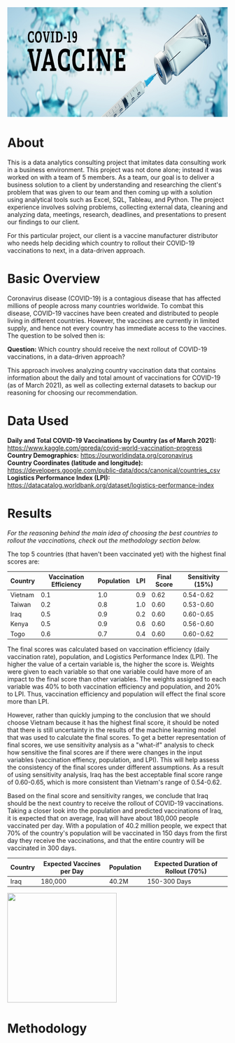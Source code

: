 <img width = 1000 height = 250 src="images/covid19_vaccine_header.jpeg">

# About
This is a data analytics consulting project that imitates data consulting work in a business environment. This project was not done alone; instead it was worked on with a team of 5 members. As a team, our goal is to deliver a business solution to a client by understanding and researching the client's problem that was given to our team and then coming up with a solution using analytical tools such as Excel, SQL, Tableau, and Python. The project experience involves solving problems, collecting external data, cleaning and analyzing data, meetings, research, deadlines, and presentations to present our findings to our client.

For this particular project, our client is a vaccine manufacturer distributor who needs help deciding which country to rollout their COVID-19 vaccinations to next, in a data-driven approach.

# Basic Overview
Coronavirus disease (COVID-19) is a contagious disease that has affected millions of people across many countries worldwide. To combat this disease, COVID-19 vaccines have been created and distributed to people living in different countries. However, the vaccines are currently in limited supply, and hence not every country has immediate access to the vaccines. The question to be solved then is:

**Question:** Which country should receive the next rollout of COVID-19 vaccinations, in a data-driven approach?

This approach involves analyzing country vaccination data that contains information about the daily and total amount of vaccinations for COVID-19 (as of March 2021), as well as collecting external datasets to backup our reasoning for choosing our recommendation.

# Data Used
**Daily and Total COVID-19 Vaccinations by Country (as of March 2021):** https://www.kaggle.com/gpreda/covid-world-vaccination-progress</br>
**Country Demographics:** https://ourworldindata.org/coronavirus</br>
**Country Coordinates (latitude and longitude):** https://developers.google.com/public-data/docs/canonical/countries_csv</br>
**Logistics Performance Index (LPI):** https://datacatalog.worldbank.org/dataset/logistics-performance-index</br>

# Results
_For the reasoning behind the main idea of choosing the best countries to rollout the vaccinations, check out the methodology section below._

The top 5 countries (that haven't been vaccinated yet) with the highest final scores are:

| Country | Vaccination Efficiency | Population | LPI | Final Score | Sensitivity (15%)
| --- | --- | --- | --- | --- | --- | 
| Vietnam | 0.1 | 1.0 | 0.9 | 0.62 | 0.54-0.62 | 
| Taiwan | 0.2 | 0.8 | 1.0 | 0.60 | 0.53-0.60 | 
| Iraq | 0.5 | 0.9 | 0.2 | 0.60 | 0.60-0.65 | 
| Kenya | 0.5 | 0.9 | 0.6 | 0.60 | 0.56-0.60 | 
| Togo | 0.6 | 0.7 | 0.4 | 0.60 | 0.60-0.62 | 

The final scores was calculated based on vaccination efficiency (daily vaccination rate), population, and Logistics Performance Index (LPI). The higher the value of a certain variable is, the higher the score is. Weights were given to each variable so that one variable could have more of an impact to the final score than other variables. The weights assigned to each variable was 40% to both vaccination efficiency and population, and 20% to LPI. Thus, vaccination efficiency and population will effect the final score more than LPI.

However, rather than quickly jumping to the conclusion that we should choose Vietnam because it has the highest final score, it should be noted that there is still uncertainty in the results of the machine learning model that was used to calculate the final scores. To get a better representation of final scores, we use sensitivity analysis as a "what-if" analysis to check how sensitive the final scores are if there were changes in the input variables (vaccination effiency, population, and LPI). This will help assess the consistency of the final scores under different assumptions. As a result of using sensitivity analysis, Iraq has the best acceptable final score range of 0.60-0.65, which is more consistent than Vietnam's range of 0.54-0.62.

Based on the final score and sensitivity ranges, we conclude that Iraq should be the next country to receive the rollout of COVID-19 vaccinations. Taking a closer look into the population and predicted vaccinations of Iraq, it is expected that on average, Iraq will have about 180,000 people vaccinated per day. With a population of 40.2 million people, we expect that 70% of the country's population will be vaccinated in 150 days from the first day they receive the vaccinations, and that the entire country will be vaccinated in 300 days.

| Country | Expected Vaccines per Day | Population | Expected Duration of Rollout (70%) | 
| --- | --- | --- | --- | 
| Iraq | 180,000 | 40.2M | 150-300 Days | 

<img src = "https://user-images.githubusercontent.com/32801046/113507830-97401f80-9501-11eb-9fd8-dd005b5feca5.png" height=250 width=250>

# Methodology

